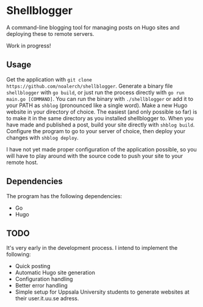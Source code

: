 # Shellblogger
A command-line blogging tool for managing posts on Hugo sites and deploying these to remote servers.

Work in progress!

## Usage
Get the application with `git clone https://github.com/noalerch/shellblogger`. Generate a binary file `shellblogger` with `go build`, or just run the process directly
with `go run main.go [COMMAND]`. You can run the binary with `./shellblogger` or add it to your PATH as `shblog` (pronounced like a single word).
Make a new Hugo website in your directory of choice. The easiest (and only possible so far) is to make it in the same directory as you installed shellblogger to.
When you have made and published a post, build your site directly with `shblog build`. Configure the program to go to your server of choice, then deploy
your changes with `shblog deploy`.

I have not yet made proper configuration of the application possible, so you will have to play around with the source code to push your site to your remote host.

## Dependencies
The program has the following dependencies:
- Go
- Hugo

## TODO
It's very early in the development process. I intend to implement the following:
- Quick posting
- Automatic Hugo site generation
- Configuration handling
- Better error handling
- Simple setup for Uppsala University students to generate websites at their user.it.uu.se adress.

